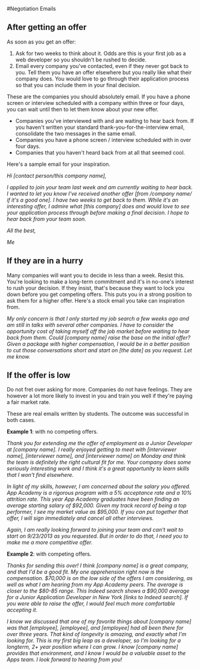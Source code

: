 #Negotiation Emails

## After getting an offer

 As soon as you get an offer:    
1. Ask for two weeks to think about it. Odds are this is your first job as a web developer so you shouldn't be rushed to decide.    
2. Email every company you've contacted, even if they never got back to you. Tell them you have an offer elsewhere but you really like what their company does. You would love to go through their application process so that you can include them in your final decision.

These are the companies you should absolutely email. If you have a phone screen or interview scheduled with a company within three or four days, you can wait until then to let them know about your new offer.    

* Companies you've interviewed with and are waiting to hear back from. If you haven't written your standard thank-you-for-the-interview email, consolidate the two messages in the same email.
* Companies you have a phone screen / interview scheduled with in over four days.
* Companies that you haven't heard back from at all that seemed cool.

Here's a sample email for your inspiration.

*Hi [contact person/this company name],*

*I applied to join your team last week and am currently waiting to hear back. I wanted to let you know I've received another offer [from /company name/ if it's a good one]. I have two weeks to get back to them. While it's an interesting offer, I admire what [this company] does and would love to see your application process through before making a final decision. I hope to hear back from your team soon.*


*All the best,*

*Me*


## If they are in a hurry

Many companies will want you to decide in less than a week. Resist this. You're looking to make a
long-term commitment and it's in no-one's interest to rush your decision.
If they insist, that's because they want to lock you down before you get competing offers.
This puts you in a strong position to ask them for a higher offer.
Here's a stock email you take can inspiration from.


*My only concern is that I only started my job search a few weeks ago and am still in talks with several other companies. I have to consider the opportunity cost of taking myself off the job market before waiting to hear back from them. Could [company name] raise the base on the initial offer? Given a package with higher compensation, I would be in a better position to cut those conversations short and start on [the date] as you request. Let me know.*



## If the offer is low

Do not fret over asking for more. Companies do not have feelings. They are however a lot more likely to invest in you and train you well if they're paying a fair market rate.

These are real emails written by students. The outcome was successful in both cases.    

**Example 1**: with no competing offers.    

*Thank you for extending me the offer of employment as a Junior  Developer at [company name].  I really enjoyed getting to meet with [interviewer name], [interviewer name], and [interviewer name] on Monday and think the team is definitely the right cultural fit for me.  Your company does some seriously interesting work and I think it's a great opportunity to learn skills that I won't find elsewhere.*

*In light of my skills, however, I am concerned about the salary you offered. App Academy is a rigorous program with a 5% acceptance rate and a 10% attrition rate.  This year App Academy graduates have been finding an average starting salary of $92,000. Given my track record of being a top performer, I see my market value as $95,000.  If you can put together that offer, I will sign immediately and cancel all other interviews.*

*Again, I am really looking forward to joining your team and can't wait to start on 9/23/2013 as you requested.  But in order to do that, I need you to make me a more competitive offer.*

**Example 2**: with competing offers.    

*Thanks for sending this over! I think [company name] is a great company, and that I'd be a good fit. My one apprehension right now is the compensation. $70,000 is on the low side of the offers I am considering, as well as what I am hearing from my App Academy peers. The average is closer to the $80-85 range. This Indeed search shows a $90,000 average for a Junior Application Developer in New York [links to Indeed search]. If you were able to raise the offer, I would feel much more comfortable accepting it.*

*I know we discussed that one of my favorite things about [company name] was that [employee], [employee], and [employee] had all been there for over three years. That kind of longevity is amazing, and exactly what I'm looking for. This is my first big leap as a developer, so I'm looking for a longterm, 2+ year position where I can grow. I know [company name] provides that environment, and I know I would be a valuable asset to the Apps team. I look forward to hearing from you!*


